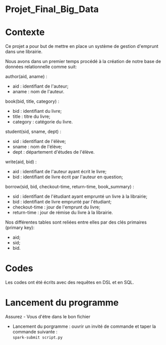# Projet_Final_Big_Data

# Contexte
Ce projet a pour but de mettre en place un système de gestion d'emprunt dans une librairie.

Nous avons dans un premier temps procédé à la création de notre base de données relationnelle comme suit:

author(aid, aname) : 
  - aid : identifiant de l'auteur;
  - aname : nom de l'auteur. 

book(bid, title, category) : 
  - bid : identifiant du livre;
  - title : titre du livre;
  - category : catégorie du livre.

student(sid, sname, dept) : 
  - sid : identifiant de l'élève; 
  - sname : nom de l'élève;
  - dept : département d'études de l'élève.

write(aid, bid) : 
  - aid : identifiant de l'auteur ayant écrit le livre;
  - bid : identifiant de livre écrit par l'auteur en question;

borrow(sid, bid, checkout-time, return-time, book_summary) : 
  - sid : identifiant de l'étudiant ayant emprunté un livre à la librairie;
  - bid : identifiant de livre emprunté par l'étudiant;
  - checkout-time : jour de l'emprunt du livre;
  - return-time : jour de rémise du livre à la librairie.

Nos différentes tables sont reliées entre elles par des clés primaires (primary key): 
  - aid;
  - sid;
  - bid.

# Codes

Les codes ont été écrits avec des requêtes en DSL et en SQL.

# Lancement du programme
Assurez - Vous d'étre dans le bon fichier <br>
-  Lancement du porgramme : ouvrir un invité de commande et taper la commande suivante : \
```spark-submit script.py```
